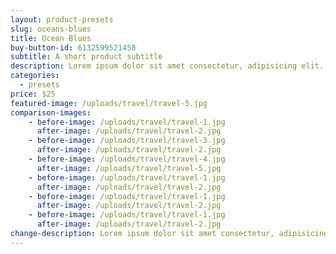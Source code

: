 ```yaml
---
layout: product-presets
slug: oceans-blues
title: Ocean Blues
buy-button-id: 6132599521458
subtitle: A short product subtitle
description: Lorem ipsum dolor sit amet consectetur, adipisicing elit. Iure ducimus ratione adipisci molestiae obcaecati nobis atque sunt voluptas delectus accusantium repellendus culpa temporibus commodi, veniam consequuntur distinctio quaerat, eos est!
categories: 
  - presets
price: $25
featured-image: /uploads/travel/travel-5.jpg
comparison-images:
    - before-image: /uploads/travel/travel-1.jpg
      after-image: /uploads/travel/travel-2.jpg
    - before-image: /uploads/travel/travel-3.jpg
      after-image: /uploads/travel/travel-2.jpg
    - before-image: /uploads/travel/travel-4.jpg
      after-image: /uploads/travel/travel-5.jpg
    - before-image: /uploads/travel/travel-1.jpg
      after-image: /uploads/travel/travel-2.jpg
    - before-image: /uploads/travel/travel-1.jpg
      after-image: /uploads/travel/travel-2.jpg
    - before-image: /uploads/travel/travel-1.jpg
      after-image: /uploads/travel/travel-2.jpg
change-description: Lorem ipsum dolor sit amet consectetur, adipisicing elit. Iure ducimus ratione adipisci molestiae obcaecati nobis atque sunt voluptas delectus accusantium repellendus culpa temporibus commodi, veniam consequuntur distinctio quaerat, eos est!
---
```


